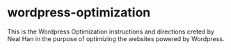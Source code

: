 wordpress-optimization
======================

This is the Wordpress Optimization instructions and directions creted by Neal Han in the purpose of optimizing the websites powered by Wordpress.

